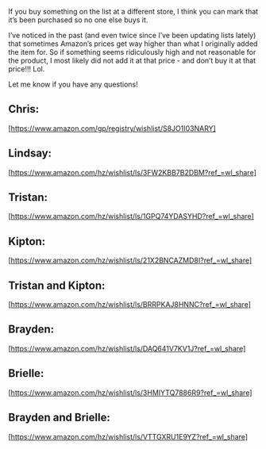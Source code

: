 If you buy something on the list at a different store, I think you can mark that it’s been purchased so no one else buys it. 

I’ve noticed in the past (and even twice since I’ve been updating lists lately) that sometimes Amazon’s prices get way higher than what I originally added the item for. So if something seems ridiculously high and not reasonable for the product, I most likely did not add it at that price - and don’t buy it at that price!!!  Lol. 

Let me know if you have any questions! 

## Chris:  
[https://www.amazon.com/gp/registry/wishlist/S8JO1I03NARY]

## Lindsay:  
[https://www.amazon.com/hz/wishlist/ls/3FW2KBB7B2DBM?ref_=wl_share]

## Tristan:  
[https://www.amazon.com/hz/wishlist/ls/1GPQ74YDASYHD?ref_=wl_share]

## Kipton:  
[https://www.amazon.com/hz/wishlist/ls/21X2BNCAZMD8I?ref_=wl_share]

## Tristan and Kipton:  
[https://www.amazon.com/hz/wishlist/ls/BRRPKAJ8HNNC?ref_=wl_share]

## Brayden:  
[https://www.amazon.com/hz/wishlist/ls/DAQ641V7KV1J?ref_=wl_share]

## Brielle:  
[https://www.amazon.com/hz/wishlist/ls/3HMIYTQ7886R9?ref_=wl_share]

## Brayden and Brielle:  
[https://www.amazon.com/hz/wishlist/ls/VTTGXRU1E9YZ?ref_=wl_share]
